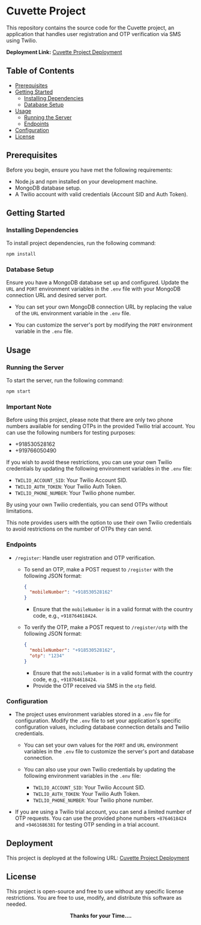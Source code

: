 # Cuvette Project

This repository contains the source code for the Cuvette project, an application that handles user registration and OTP verification via SMS using Twilio.

**Deployment Link:** [Cuvette Project Deployment](https://verification2-cgi4.onrender.com/)

## Table of Contents

- [Prerequisites](#prerequisites)
- [Getting Started](#getting-started)
  - [Installing Dependencies](#installing-dependencies)
  - [Database Setup](#database-setup)
- [Usage](#usage)
  - [Running the Server](#running-the-server)
  - [Endpoints](#endpoints)
- [Configuration](#configuration)
- [License](#license)

## Prerequisites

Before you begin, ensure you have met the following requirements:

- Node.js and npm installed on your development machine.
- MongoDB database setup.
- A Twilio account with valid credentials (Account SID and Auth Token).

## Getting Started

### Installing Dependencies

To install project dependencies, run the following command:

```bash
npm install
```

### Database Setup

Ensure you have a MongoDB database set up and configured. Update the `URL` and `PORT` environment variables in the `.env` file with your MongoDB connection URL and desired server port.

- You can set your own MongoDB connection URL by replacing the value of the `URL` environment variable in the `.env` file.

- You can customize the server's port by modifying the `PORT` environment variable in the `.env` file.

## Usage

### Running the Server

To start the server, run the following command:

```bash
npm start
```

### Important Note

Before using this project, please note that there are only two phone numbers available for sending OTPs in the provided Twilio trial account. You can use the following numbers for testing purposes:

- +918530528162
- +919766050490

If you wish to avoid these restrictions, you can use your own Twilio credentials by updating the following environment variables in the `.env` file:

- `TWILIO_ACCOUNT_SID`: Your Twilio Account SID.
- `TWILIO_AUTH_TOKEN`: Your Twilio Auth Token.
- `TWILIO_PHONE_NUMBER`: Your Twilio phone number.

By using your own Twilio credentials, you can send OTPs without limitations.

This note provides users with the option to use their own Twilio credentials to avoid restrictions on the number of OTPs they can send.

### Endpoints

- `/register`: Handle user registration and OTP verification.

  - To send an OTP, make a POST request to `/register` with the following JSON format:

    ```json
    {
      "mobileNumber": "+918530528162"
    }
    ```

    - Ensure that the `mobileNumber` is in a valid format with the country code, e.g., `+918764618424`.

  - To verify the OTP, make a POST request to `/register/otp` with the following JSON format:
    ```json
    {
      "mobileNumber": "+918530528162",
      "otp": "1234"
    }
    ```
    - Ensure that the `mobileNumber` is in a valid format with the country code, e.g., `+918764618424`.
    - Provide the OTP received via SMS in the `otp` field.

### Configuration

- The project uses environment variables stored in a `.env` file for configuration. Modify the `.env` file to set your application's specific configuration values, including database connection details and Twilio credentials.

  - You can set your own values for the `PORT` and `URL` environment variables in the `.env` file to customize the server's port and database connection.

  - You can also use your own Twilio credentials by updating the following environment variables in the `.env` file:
    - `TWILIO_ACCOUNT_SID`: Your Twilio Account SID.
    - `TWILIO_AUTH_TOKEN`: Your Twilio Auth Token.
    - `TWILIO_PHONE_NUMBER`: Your Twilio phone number.

- If you are using a Twilio trial account, you can send a limited number of OTP requests. You can use the provided phone numbers `+8764618424` and `+9461686381` for testing OTP sending in a trial account.

## Deployment

This project is deployed at the following URL: [Cuvette Project Deployment](https://verification2-cgi4.onrender.com/)

## License

This project is open-source and free to use without any specific license restrictions. You are free to use, modify, and distribute this software as needed.

<div align="center">
  <b>Thanks for your Time....</b>
</div>
